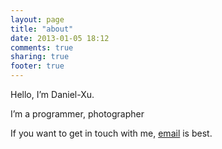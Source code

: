 ```yaml
---
layout: page
title: "about"
date: 2013-01-05 18:12
comments: true
sharing: true
footer: true
---
```

Hello, I’m Daniel-Xu.

I’m a programmer, photographer 

If you want to get in touch with me, [email](xwd.forever@gmail.com) is best.
